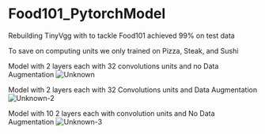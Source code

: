 # Food101_PytorchModel
Rebuilding TinyVgg with to tackle Food101 achieved 99% on test data

To save on computing units we only trained on Pizza, Steak, and Sushi

Model with 2 layers each with 32 convolutions units and no Data Augmentation
![Unknown](https://user-images.githubusercontent.com/43393967/207498346-d9ed7c74-b56e-47d2-88a4-f9f319456ecb.png)

Model with 2 layers each with 32 Convolutions units and Data Augmentation
![Unknown-2](https://user-images.githubusercontent.com/43393967/207498567-d466d10a-ef71-4617-840b-1c6c9734c6e6.png)

Model with 10 2 layers each with convolution units and No Data Augmentation
![Unknown-3](https://user-images.githubusercontent.com/43393967/207498800-eb18bed3-134f-405e-addf-8906d5266f1a.png)
